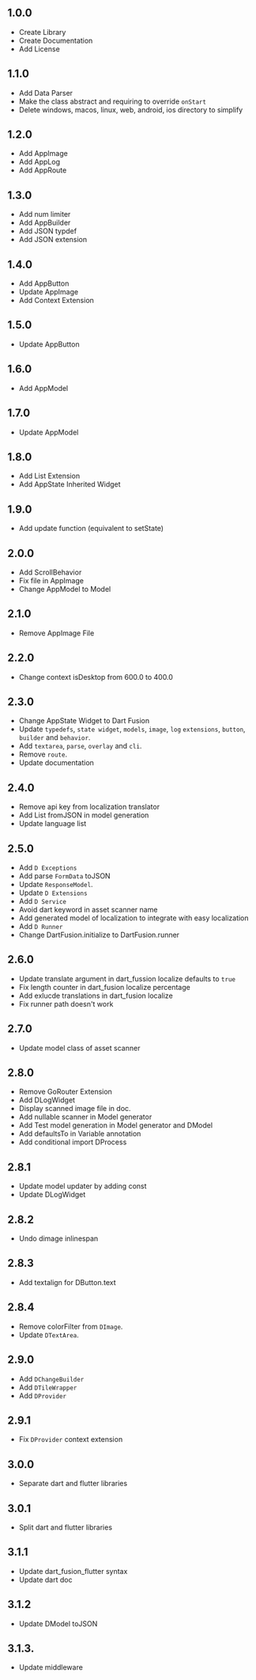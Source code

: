 ## 1.0.0
* Create Library
* Create Documentation
* Add License
## 1.1.0
* Add Data Parser
* Make the class abstract and requiring to override `onStart`
* Delete windows, macos, linux, web, android, ios directory to simplify
## 1.2.0
* Add AppImage
* Add AppLog
* Add AppRoute
## 1.3.0
* Add num limiter
* Add AppBuilder
* Add JSON typdef
* Add JSON extension
## 1.4.0
* Add AppButton
* Update AppImage
* Add Context Extension
## 1.5.0
* Update AppButton
## 1.6.0
* Add AppModel
## 1.7.0
* Update AppModel
## 1.8.0
* Add List Extension
* Add AppState Inherited Widget
## 1.9.0
* Add update function (equivalent to setState)
## 2.0.0
* Add ScrollBehavior
* Fix file in AppImage
* Change AppModel to Model
## 2.1.0
* Remove AppImage File
## 2.2.0
* Change context isDesktop from 600.0 to 400.0
## 2.3.0
* Change AppState Widget to Dart Fusion
* Update `typedefs`, `state widget`, `models`, `image`, `log` `extensions`, `button`, `builder` and `behavior`.
* Add `textarea`, `parse`, `overlay` and `cli`.
* Remove `route`.
* Update documentation
## 2.4.0
* Remove api key from localization translator
* Add List fromJSON in model generation
* Update language list
## 2.5.0
* Add `D Exceptions`
* Add parse `FormData` toJSON
* Update `ResponseModel`.
* Update `D Extensions`
* Add `D Service`
* Avoid dart keyword in asset scanner name
* Add generated model of localization to integrate with easy localization
* Add `D Runner`
* Change DartFusion.initialize to DartFusion.runner
## 2.6.0
* Update translate argument in dart_fussion localize defaults to `true`
* Fix length counter in dart_fusion localize percentage
* Add exlucde translations in dart_fusion localize
* Fix runner path doesn't work
## 2.7.0
* Update model class of asset scanner
## 2.8.0
* Remove GoRouter Extension
* Add DLogWidget
* Display scanned image file in doc.
* Add nullable scanner in Model generator
* Add Test model generation in Model generator and DModel
* Add defaultsTo in Variable annotation
* Add conditional import DProcess
## 2.8.1
* Update model updater by adding const
* Update DLogWidget
## 2.8.2
* Undo dimage inlinespan
## 2.8.3
* Add textalign for DButton.text
## 2.8.4
* Remove colorFilter from `DImage`.
* Update `DTextArea`.
## 2.9.0
* Add `DChangeBuilder`
* Add `DTileWrapper`
* Add `DProvider`
## 2.9.1
* Fix `DProvider` context extension
## 3.0.0
* Separate dart and flutter libraries
## 3.0.1
* Split dart and flutter libraries
## 3.1.1
* Update dart_fusion_flutter syntax
* Update dart doc
## 3.1.2
* Update DModel toJSON
## 3.1.3.
* Update middleware